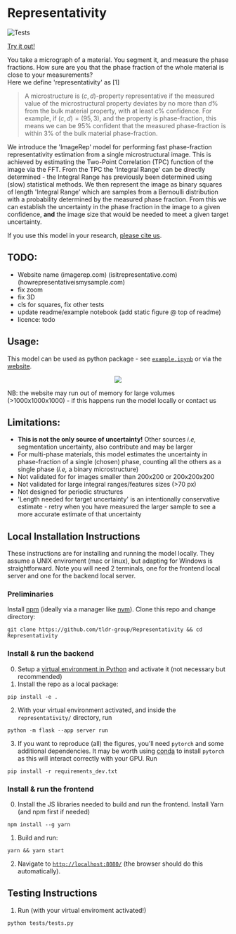 # Representativity

![Tests](https://github.com/tldr-group/Representativity/actions/workflows/tests.yml/badge.svg)

[Try it out!](https://representative9984.z33.web.core.windows.net/)

You take a micrograph of a material. You segment it, and measure the phase fractions. How sure are you that the phase fraction of the whole material is close to your measurements?  
Here we define 'representativity' as [1]
> A microstructure is $(c, d)$-property representative if the measured value of the microstructural property deviates by no more than $d\%$ from the bulk material property, with at least $c\%$ confidence. For example, if $(c,d)=(95,3)$, and the property is phase-fraction, this means we can be $95\%$ confident that the measured phase-fraction is within $3\%$ of the bulk material phase-fraction. 

We introduce the 'ImageRep' model for performing fast phase-fraction representativity estimation from a single microstructural image. This is achieved by estimating the Two-Point Correlation (TPC) function of the image via the FFT. From the TPC the 'Integral Range' can be directly determined - the Integral Range has previously been determined using (slow) statistical methods. We then represent the image as binary squares of length 'Integral Range' which are samples from a Bernoulli distribution with a probability determined by the measured phase fraction. From this we can establish the uncertainty in the phase fraction in the image to a given confidence, **and** the image size that would be needed to meet a given target uncertainty.

If you use this model in your research, [please cite us](CITATION.cff).

## TODO:
- Website name (imagerep.com) (isitrepresentative.com) (howrepresentativeismysample.com)
- fix zoom
- fix 3D
- cls for squares, fix other tests
- update readme/example notebook (add static figure @ top of readme)
- licence: todo

## Usage:

This model can be used as python package - see [`example.ipynb`](example.ipynb) or via the [website](https://representative9984.z33.web.core.windows.net/).

<p align="center">
    <img src="https://sambasegment.blob.core.windows.net/resources/repr_repo_v2.gif">
</p>

NB: the website may run out of memory for large volumes (>1000x1000x1000) - if this happens run the model locally or contact us

## Limitations:
- **This is not the only source of uncertainty!** Other sources *i.e,* segmentation uncertainty, also contribute and may be larger
- For multi-phase materials, this model estimates the uncertainty in phase-fraction of a single (chosen) phase, counting all the others as a single phase (*i.e,* a binary microstructure)
- Not validated for for images smaller than 200x200 or 200x200x200
- Not validated for large integral ranges/features sizes (>70 px) 
- Not designed for periodic structures
- 'Length needed for target uncertainty' is an intentionally conservative estimate - retry when you have measured the larger sample to see a more accurate estimate of that uncertainty

## Local Installation Instructions

These instructions are for installing and running the model locally. They assume a UNIX enviroment (mac or linux), but adapting for Windows is straightforward. Note you will need 2 terminals, one for the frontend local server and one for the backend local server.

### Preliminaries

Install [npm](https://docs.npmjs.com/downloading-and-installing-node-js-and-npm) (ideally via a manager like [nvm](https://github.com/nvm-sh/nvm)). Clone this repo and change directory:
```
git clone https://github.com/tldr-group/Representativity && cd Representativity
```


### Install & run the backend

0. Setup a [virtual environment in Python](https://docs.python.org/3/library/venv.html) and activate it (not necessary but recommended)
1. Install the repo as a local package:

```
pip install -e .
```

2. With your virtual environment activated, and inside the `representativity/` directory, run

```
python -m flask --app server run
```

3. If you want to reproduce (all) the figures, you'll need `pytorch` and some additional dependencies. It may be worth using [conda](https://www.anaconda.com/) to install `pytorch` as this will interact correctly with your GPU. Run
```
pip install -r requirements_dev.txt
```


### Install & run the frontend

0. Install the JS libraries needed to build and run the frontend. Install Yarn (and npm first if needed)

```
npm install --g yarn
```

1. Build and run:

```
yarn && yarn start
```

2. Navigate to [`http://localhost:8080/`](http://localhost:8080/) (the browser should do this automatically).

## Testing Instructions

1. Run (with your virtual enviroment activated!)

```
python tests/tests.py
```